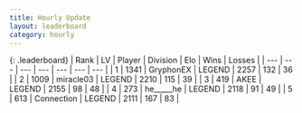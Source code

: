 ```yaml
---
title: Hourly Update
layout: leaderboard
category: hourly
---
```


{: .leaderboard}
| Rank | LV | Player | Division | Elo | Wins | Losses |
| --- | --- | --- | --- | --- | --- | --- |
| <span data-change="0">1</span> | 1341 | <span title="ID: 315148">GryphonEX</span> | LEGEND | <span data-change="3">2257</span> | <span data-change="1">132</span> | <span data-change="0">36</span> |
| <span data-change="0">2</span> | 1009 | <span title="ID: 416373">miracle03</span> | LEGEND | <span data-change="-11">2210</span> | <span data-change="1">115</span> | <span data-change="1">39</span> |
| <span data-change="0">3</span> | 419 | <span title="ID: 455100">AKEE</span> | LEGEND | <span data-change="0">2155</span> | <span data-change="0">98</span> | <span data-change="0">48</span> |
| <span data-change="0">4</span> | 273 | <span title="ID: 405067">he_____he</span> | LEGEND | <span data-change="0">2118</span> | <span data-change="0">91</span> | <span data-change="0">49</span> |
| <span data-change="0">5</span> | 613 | <span title="ID: 539711">Connection</span> | LEGEND | <span data-change="0">2111</span> | <span data-change="0">167</span> | <span data-change="0">83</span> |